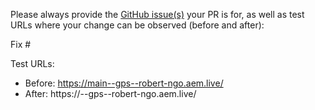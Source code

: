 Please always provide the [GitHub issue(s)](../issues) your PR is for, as well as test URLs where your change can be observed (before and after):

Fix #<gh-issue-id>

Test URLs:
- Before: https://main--gps--robert-ngo.aem.live/
- After: https://<branch>--gps--robert-ngo.aem.live/
